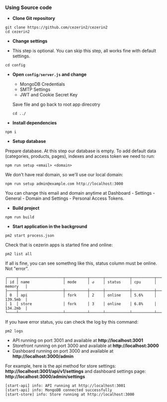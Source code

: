 ### Using Source code

- **Clone Git repository**

```shell
git clone https://github.com/cezerin2/cezerin2
cd cezerin2
```

- **Change settings**

- This step is optional. You can skip this step, all works fine with default settings.

```shell
cd config
```

- **Open `config/server.js` and change**

  - MongoDB Credentials
  - SMTP Settings
  - JWT and Cookie Secret Key

  Save file and go back to root app direcotry

  ```shell
  cd ../
  ```

- **Install dependencies**

```shell
npm i
```

- **Setup database**

Prepare database. At this step our database is empty. To add default data (categories, products, pages), indexes and access token we need to run:

```shell
npm run setup <email> <domain>
```

We don't have real domain, so we'll use our local domain:

```shell
npm run setup admin@example.com http://localhost:3000
```

You can change this email and domain anytime at Dashboard - Settings - General - Domain and Settings - Personal Access Tokens.

- **Build project**

```shell
npm run build
```

- **Start application in the background**

```shell
pm2 start process.json
```

Check that is cezerin apps is started fine and online:

```shell
pm2 list all
```

If all is fine, you can see somethng like this, status column must be online. Not "error".
```shell
┌────┬────────────────────┬──────────┬──────┬───────────┬──────────┬──────────┐
│ id │ name               │ mode     │ ↺    │ status    │ cpu      │ memory   │
├────┼────────────────────┼──────────┼──────┼───────────┼──────────┼──────────┤
│ 0  │ api                │ fork     │ 2    │ online    │ 5.6%     │ 139.5mb  │
│ 1  │ store              │ fork     │ 3    │ online    │ 6.8%     │ 134.2mb  │
└────┴────────────────────┴──────────┴──────┴───────────┴──────────┴──────────┘
```

If you have error status, you can check the log by this command:

```shell
pm2 logs
```

- API running on port 3001 and available at **http://localhost:3001**
- Storefront running on port 3000 and available at **http://localhost:3000**
- Dashboard running on port 3000 and available at **http://localhost:3000/admin**

For example, here is the api method for store settings: **http://localhost:3001/api/v1/settings**
and dashboard settings page: **http://localhost:3000/admin/settings**


```shell
[start-api] info: API running at http://localhost:3001
[start-api] info: MongoDB connected successfully
[start-store] info: Store running at http://localhost:3000
```